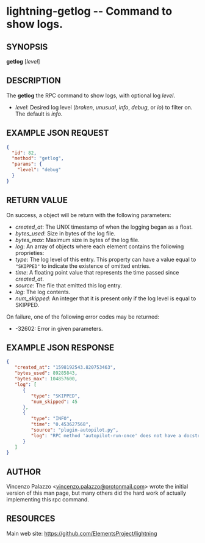 lightning-getlog -- Command to show logs.
=========================================

SYNOPSIS
--------

**getlog** \[*level*\]

DESCRIPTION
-----------

The **getlog** the RPC command to show logs, with optional log *level*.

- *level*: Desired log level (*broken*, *unusual*, *info*, *debug*, or *io*) to filter on. The default is *info*.

EXAMPLE JSON REQUEST
--------------------
```json
{
  "id": 82,
  "method": "getlog",
  "params": {
    "level": "debug"
  }
}
```

RETURN VALUE
------------

On success, a object will be return with the following parameters:

- *created_at*: The UNIX timestamp of when the logging began as a float.
- *bytes_used*: Size in bytes of the log file.
- *bytes_max*: Maximum size in bytes of the log file.
- *log*: An array of objects where each element contains the following proprieties:
 - *type*: The log level of this entry. This property can have a value equal to `"SKIPPED"` to indicate the existence of omitted entries.
 - *time*: A floating point value that represents the time passed since *created_at*.
 - *source*: The file that emitted this log entry.
 - *log*: The log contents.
- *num_skipped*: An integer that it is present only if the log level is equal to SKIPPED.


On failure, one of the following error codes may be returned:

- -32602: Error in given parameters.

EXAMPLE JSON RESPONSE
---------------------

```json
{
   "created_at": "1598192543.820753463",
   "bytes_used": 89285843,
   "bytes_max": 104857600,
   "log": [
      {
         "type": "SKIPPED",
         "num_skipped": 45
      },
      {
         "type": "INFO",
         "time": "0.453627568",
         "source": "plugin-autopilot.py",
         "log": "RPC method 'autopilot-run-once' does not have a docstring."
      }
   ]
}
```

AUTHOR
------

Vincenzo Palazzo <<vincenzo.palazzo@protonmail.com>> wrote the initial version of this man page, but many others did the hard work of actually implementing this rpc command.

RESOURCES
---------

Main web site: <https://github.com/ElementsProject/lightning>
